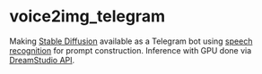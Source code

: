 # voice2img_telegram

Making [Stable Diffusion][1] available as a Telegram bot using [speech recognition][2] for prompt construction. Inference with GPU done via [DreamStudio API][3].

[1]: https://github.com/CompVis/stable-diffusion
[2]: https://deepgram.com/product/speech-to-text-api-overview/
[3]: https://beta.dreamstudio.ai/home
